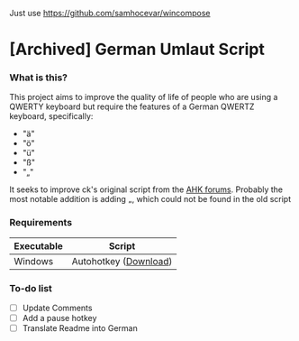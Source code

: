 Just use https://github.com/samhocevar/wincompose

# [Archived] German Umlaut Script

### What is this?
This project aims to improve the quality of life of people who are using a QWERTY keyboard but require the features of a German QWERTZ keyboard, specifically:

* "ä"
* "ö"
* "ü"
* "ß"
* "„"

It seeks to improve ck's original script from the [AHK forums](https://autohotkey.com/board/topic/515-german-umlaute-convenience-script/). Probably the most notable addition is adding `„`, which could not be found in the old script

### Requirements

| Executable | Script |
|---|---|
| Windows | Autohotkey ([Download](https://autohotkey.com/download/))|

### To-do list

- [ ] Update Comments
- [ ] Add a pause hotkey
- [ ] Translate Readme into German

